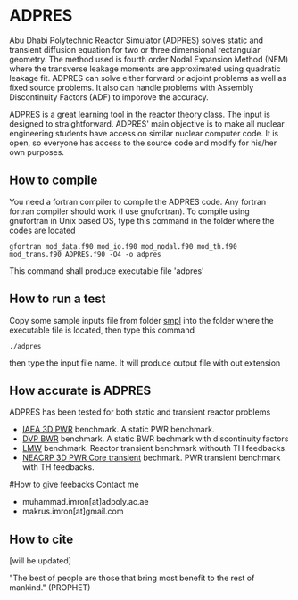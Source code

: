 # ADPRES

Abu Dhabi Polytechnic Reactor Simulator (ADPRES) solves static and transient diffusion equation for two or three dimensional rectangular geometry. The method used is fourth order Nodal Expansion Method (NEM) where the transverse leakage moments are approximated using quadratic leakage fit. ADPRES can solve either forward or adjoint problems as well as fixed source problems. It also can handle problems with Assembly Discontinuity Factors (ADF) to imporove the accuracy.

ADPRES is a great learning tool in the reactor theory class. The input is designed to straightforward. ADPRES' main objective is to make all nuclear engineering students have access on similar nuclear computer code. It is open, so everyone has access to the source code and modify for his/her own purposes.

## How to compile

You need a fortran compiler to compile the ADPRES code. Any fortran fortran compiler should work (I use gnufortran).
To compile using gnufortran in Unix based OS, type this command in the folder where the codes are located

```
gfortran mod_data.f90 mod_io.f90 mod_nodal.f90 mod_th.f90 mod_trans.f90 ADPRES.f90 -O4 -o adpres
```

This command shall produce executable file 'adpres'

## How to run a test

Copy some sample inputs file from folder [smpl](https://github.com/imronuke/ADPRES/tree/master/smpl) into the folder where the executable file is located, then type this command

```
./adpres
```

then type the input file name. It will produce output file with out extension

## How accurate is ADPRES

ADPRES has been tested for both static and transient reactor problems
* [IAEA 3D PWR](https://github.com/imronuke/ADPRES/blob/master/smpl/IAEA3D)  benchmark. A static PWR benchmark.
* [DVP BWR](https://github.com/imronuke/ADPRES/blob/master/smpl/DVP) benchmark. A static BWR bechmark with discontinuity factors
* [LMW](https://github.com/imronuke/ADPRES/blob/master/smpl/LMW) benchmark. Reactor transient benchmark withouth TH feedbacks.
* [NEACRP 3D PWR Core transient](https://github.com/imronuke/ADPRES/tree/master/smpl/NEACRP_TRANS) bechmark. PWR transient benchmark with TH feedbacks.


#How to give feebacks
Contact me
* muhammad.imron[at]adpoly.ac.ae
* makrus.imron[at]gmail.com

## How to cite

[will be updated]



"The best of people are those that bring most benefit to the rest of mankind." (PROPHET)

